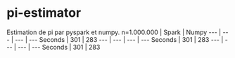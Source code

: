 # pi-estimator
Estimation de pi par pyspark et numpy.
n=1.000.000 | Spark | Numpy 
--- | --- | --- | --- 
Seconds | 301 | 283 
--- | --- | --- | --- 
Seconds | 301 | 283 
--- | --- | --- | --- 
Seconds | 301 | 283 
